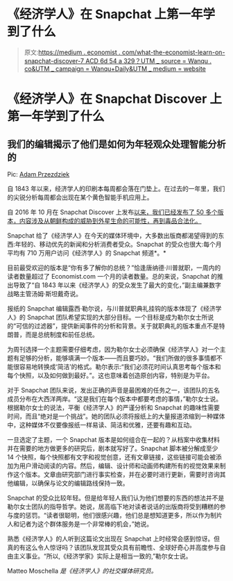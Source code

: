 # 《经济学人》在 Snapchat 上第一年学到了什么

> 原文:[https://medium . economist . com/what-the-economist-learn-on-snapchat-discover-7 ACD 6d 54 a 329？UTM _ source = Wanqu . co&UTM _ campaign = Wanqu+Daily&UTM _ medium = website](https://medium.economist.com/what-the-economist-learned-in-its-first-year-on-snapchat-discover-7acd6d54a329?utm_source=wanqu.co&utm_campaign=Wanqu+Daily&utm_medium=website)

# 《经济学人》在 Snapchat Discover 上第一年学到了什么

## 我们的编辑揭示了他们是如何为年轻观众处理智能分析的



Pic: [Adam Przezdziek](https://www.flickr.com/photos/67683836@N02/)



自 1843 年以来，经济学人的印刷本每周都会落在门垫上。在过去的一年里，我们的尖锐分析每周都会出现在某个黄色智能手机应用上。



自 2016 年 10 月在 Snapchat Discover 上发布[以来，我们已经发布了 50 多个版本，内容涉及从朝鲜构成的威胁到外星生命的可能性，再到毒品合法化。](https://medium.com/severe-contest/the-economist-launches-on-snapchat-discover-dc1d589b9504)

Snapchat 给了《经济学人》在今天的媒体环境中，大多数出版商都渴望得到的东西:年轻的、移动优先的新闻和分析消费者受众。Snapchat 的受众也很大:每个月平均有 710 万用户访问《经济学人》的 Snapchat 频道*。*

目前最受欢迎的版本是“你有多了解你的总统？”恰逢唐纳德·川普就职，一周内的读者数量超过了 Economist.com 一个月的读者数量。总的来说，Snapchat 的推出导致了“自 1843 年以来《经济学人》的受众发生了最大的变化，”副主编兼数字战略主管汤姆·斯坦戴奇说。

报纸的 Snapchat 编辑露西·勒尔说，与川普就职典礼挂钩的版本体现了《经济学人》的 Snapchat 团队希望实现的大部分目标。一个目标是成为勒尔女士所说的“可信的过滤器”，提供新闻事件的分析和背景。关于就职典礼的版本重点不是特朗普，而是总统制度和前任总统。



为周刊选择一个主题需要仔细考虑，因为勒尔女士必须确保《经济学人》对一个主题有足够的分析，能够填满一个版本——而且要巧妙。“我们所做的很多事情都不能很容易地转换成‘简洁’的格式。勒尔表示:“我们必须花时间认真思考每个版本和每个快照，以及如何做到最好。”。这也意味着创造原创内容，特别是为平台。

对于 Snapchat 团队来说，发出正确的声音是最困难的任务之一，该团队的五名成员分布在大西洋两岸。“这是我们在每个版本中都要考虑的事情，”勒尔女士说。根据勒尔女士的说法，平衡《经济学人》的严谨分析和 Snapchat 的趣味性需要时间，而且“绝对是一个挑战”。她的团队必须将报纸上的大量报道浓缩到一种媒体中，这种媒体不仅要像报纸一样易读、简洁和优雅，还要有趣和互动。

一旦选定了主题，一个 Snapchat 版本是如何组合在一起的？从档案中收集材料并在需要的地方做更多的研究后，剧本就写好了。Snapchat 脚本被分解成至少 14 个快照，每个快照都有文字和视觉创意，还有文章链接，这些链接可能会被添加为用户滑动阅读的内容。然后，编辑、设计师和动画师构建所有的视觉效果来制作这个版本。文章由研究部门进行事实检查，并在必要时进行更新，需要时咨询其他编辑，以确保与论文的编辑路线保持一致。



Snapchat 的受众比较年轻。但是给年轻人我们认为他们想要的东西的想法并不是勒尔女士团队的指导哲学。她说，居高临下地对读者说话的出版商将受到糟糕的参与度的惩罚。“读者很聪明，他们很感兴趣，他们总是想知道更多，所以作为制片人和记者为这个群体服务是一个非常棒的机会，”她说。

熟悉《经济学人》的人听到这篇论文出现在 Snapchat 上时经常会感到惊讶。但真的有这么令人惊讶吗？该团队发现其受众具有前瞻性、全球好奇心并高度参与自由主义事业。“所以,《经济学家》实际上是相当一致的,”勒尔女士说。

Matteo Moschella *是《经济学人》*的社交媒体研究员。**





